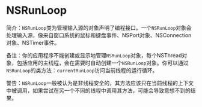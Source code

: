 # NSRunLoop

简介：`NSRunLoop`类为管理输入源的对象声明了编程接口。一个`NSRunLoop`对象会处理输入源，像来自窗口系统的鼠标和键盘事件、NSPort对象、NSConnection对象、NSTimer事件。

备注：你的应用程序不能创建或显示地管理`NSRunLoop`对象，每个NSThread对象，包括应用的主线程，会在需要时自动创建一个`NSRunLoop`对象。你可以通过`NSRunLoop`的类方法：`currentRunLoop`访问当前线程的运行循环。

警告：`NSRunLoop`一般被认为是非线程安全的，其方法应该只在当前线程的上下文中被调用，如果尝试在另一个不同的线程中调用其方法，可能会导致意想不到的结果。